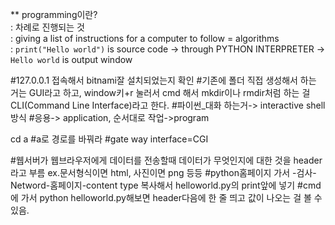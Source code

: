 ** programming이란? <br>
: 차례로 진행되는 것 <br>
: giving a list of instructions for a computer to follow = algorithms <br>
: `print("Hello world")` is source code -> through PYTHON INTERPRETER -> `Hello world` is output window


#127.0.0.1 접속해서 bitnami잘 설치되었는지 확인
#기존에 폴더 직접 생성해서 하는 거는 GUI라고 하고, window키+r 눌러서 cmd 해서 mkdir이나 rmdir처럼 하는 걸 CLI(Command Line Interface)라고 한다.
#파이썬_대화 하는거-> interactive shell방식
#응용-> application, 순서대로 작업->program

cd a #a로 경로를 바꿔라
#gate way interface=CGI

#웹서버가 웹브라우저에게 데이터를 전송할때 데이터가 무엇인지에 대한 것을 header라고 부름
 ex.문서형식이면 html, 사진이면 png 등등
#python홈페이지 가서 -검사-Netword-홈페이지-content type 복사해서 helloworld.py의 print앞에 넣기
#cmd에 가서 python helloworld.py해보면 header다음에 한 줄 띄고 값이 나오는 걸 볼 수 있음.
 
